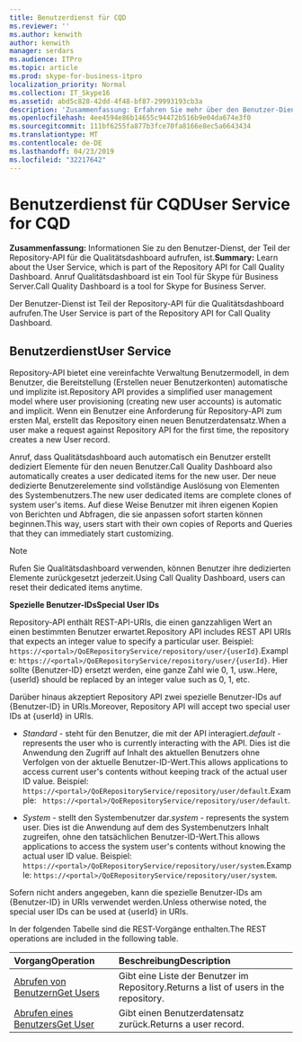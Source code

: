 ```yaml
---
title: Benutzerdienst für CQD
ms.reviewer: ''
ms.author: kenwith
author: kenwith
manager: serdars
ms.audience: ITPro
ms.topic: article
ms.prod: skype-for-business-itpro
localization_priority: Normal
ms.collection: IT_Skype16
ms.assetid: abd5c828-42dd-4f48-bf87-29993193cb3a
description: 'Zusammenfassung: Erfahren Sie mehr über den Benutzer-Dienst, der Teil der Repository-API für die Qualitätsdashboard aufrufen, ist. Anruf Qualitätsdashboard ist ein Tool für Skype für Business Server.'
ms.openlocfilehash: 4ee4594e86b14655c94472b516b9e04da674e3f0
ms.sourcegitcommit: 111bf6255fa877b3fce70fa8166e8ec5a6643434
ms.translationtype: MT
ms.contentlocale: de-DE
ms.lasthandoff: 04/23/2019
ms.locfileid: "32217642"
---
```

# <a name="user-service-for-cqd"></a><span data-ttu-id="16a51-104">Benutzerdienst für CQD</span><span class="sxs-lookup"><span data-stu-id="16a51-104">User Service for CQD</span></span>
 
<span data-ttu-id="16a51-105">**Zusammenfassung:** Informationen Sie zu den Benutzer-Dienst, der Teil der Repository-API für die Qualitätsdashboard aufrufen, ist.</span><span class="sxs-lookup"><span data-stu-id="16a51-105">**Summary:** Learn about the User Service, which is part of the Repository API for Call Quality Dashboard.</span></span> <span data-ttu-id="16a51-106">Anruf Qualitätsdashboard ist ein Tool für Skype für Business Server.</span><span class="sxs-lookup"><span data-stu-id="16a51-106">Call Quality Dashboard is a tool for Skype for Business Server.</span></span>
  
<span data-ttu-id="16a51-107">Der Benutzer-Dienst ist Teil der Repository-API für die Qualitätsdashboard aufrufen.</span><span class="sxs-lookup"><span data-stu-id="16a51-107">The User Service is part of the Repository API for Call Quality Dashboard.</span></span>
  
## <a name="user-service"></a><span data-ttu-id="16a51-108">Benutzerdienst</span><span class="sxs-lookup"><span data-stu-id="16a51-108">User Service</span></span>

<span data-ttu-id="16a51-109">Repository-API bietet eine vereinfachte Verwaltung Benutzermodell, in dem Benutzer, die Bereitstellung (Erstellen neuer Benutzerkonten) automatische und implizite ist.</span><span class="sxs-lookup"><span data-stu-id="16a51-109">Repository API provides a simplified user management model where user provisioning (creating new user accounts) is automatic and implicit.</span></span> <span data-ttu-id="16a51-110">Wenn ein Benutzer eine Anforderung für Repository-API zum ersten Mal, erstellt das Repository einen neuen Benutzerdatensatz.</span><span class="sxs-lookup"><span data-stu-id="16a51-110">When a user make a request against Repository API for the first time, the repository creates a new User record.</span></span> 
  
<span data-ttu-id="16a51-111">Anruf, dass Qualitätsdashboard auch automatisch ein Benutzer erstellt dediziert Elemente für den neuen Benutzer.</span><span class="sxs-lookup"><span data-stu-id="16a51-111">Call Quality Dashboard also automatically creates a user dedicated items for the new user.</span></span> <span data-ttu-id="16a51-112">Der neue dedizierte Benutzerelemente sind vollständige Auslösung von Elementen des Systembenutzers.</span><span class="sxs-lookup"><span data-stu-id="16a51-112">The new user dedicated items are complete clones of system user's items.</span></span> <span data-ttu-id="16a51-113">Auf diese Weise Benutzer mit ihren eigenen Kopien von Berichten und Abfragen, die sie anpassen sofort starten können beginnen.</span><span class="sxs-lookup"><span data-stu-id="16a51-113">This way, users start with their own copies of Reports and Queries that they can immediately start customizing.</span></span> 
  
> [!NOTE]
> <span data-ttu-id="16a51-114">Rufen Sie Qualitätsdashboard verwenden, können Benutzer ihre dedizierten Elemente zurückgesetzt jederzeit.</span><span class="sxs-lookup"><span data-stu-id="16a51-114">Using Call Quality Dashboard, users can reset their dedicated items anytime.</span></span> 
  
 <span data-ttu-id="16a51-115">**Spezielle Benutzer-IDs**</span><span class="sxs-lookup"><span data-stu-id="16a51-115">**Special User IDs**</span></span>
  
<span data-ttu-id="16a51-116">Repository-API enthält REST-API-URIs, die einen ganzzahligen Wert an einen bestimmten Benutzer erwartet.</span><span class="sxs-lookup"><span data-stu-id="16a51-116">Repository API includes REST API URIs that expects an integer value to specify a particular user.</span></span> <span data-ttu-id="16a51-117">Beispiel: `https://<portal>/QoERepositoryService/repository/user/{userId}`.</span><span class="sxs-lookup"><span data-stu-id="16a51-117">Example:  `https://<portal>/QoERepositoryService/repository/user/{userId}`.</span></span> <span data-ttu-id="16a51-118">Hier sollte {Benutzer-ID} ersetzt werden, eine ganze Zahl wie 0, 1, usw..</span><span class="sxs-lookup"><span data-stu-id="16a51-118">Here, {userId} should be replaced by an integer value such as 0, 1, etc.</span></span>
  
<span data-ttu-id="16a51-119">Darüber hinaus akzeptiert Repository API zwei spezielle Benutzer-IDs auf {Benutzer-ID} in URIs.</span><span class="sxs-lookup"><span data-stu-id="16a51-119">Moreover, Repository API will accept two special user IDs at {userId} in URIs.</span></span>
  
-  <span data-ttu-id="16a51-120">*Standard* - steht für den Benutzer, die mit der API interagiert.</span><span class="sxs-lookup"><span data-stu-id="16a51-120">*default*  - represents the user who is currently interacting with the API.</span></span> <span data-ttu-id="16a51-121">Dies ist die Anwendung den Zugriff auf Inhalt des aktuellen Benutzers ohne Verfolgen von der aktuelle Benutzer-ID-Wert.</span><span class="sxs-lookup"><span data-stu-id="16a51-121">This allows applications to access current user's contents without keeping track of the actual user ID value.</span></span> <span data-ttu-id="16a51-122">Beispiel: ` https://<portal>/QoERepositoryService/repository/user/default`.</span><span class="sxs-lookup"><span data-stu-id="16a51-122">Example: ` https://<portal>/QoERepositoryService/repository/user/default`.</span></span>
    
-  <span data-ttu-id="16a51-123">*System* - stellt den Systembenutzer dar.</span><span class="sxs-lookup"><span data-stu-id="16a51-123">*system*  - represents the system user.</span></span> <span data-ttu-id="16a51-124">Dies ist die Anwendung auf dem des Systembenutzers Inhalt zugreifen, ohne den tatsächlichen Benutzer-ID-Wert.</span><span class="sxs-lookup"><span data-stu-id="16a51-124">This allows applications to access the system user's contents without knowing the actual user ID value.</span></span> <span data-ttu-id="16a51-125">Beispiel: `https://<portal>/QoERepositoryService/repository/user/system`.</span><span class="sxs-lookup"><span data-stu-id="16a51-125">Example: `https://<portal>/QoERepositoryService/repository/user/system`.</span></span>
    
<span data-ttu-id="16a51-126">Sofern nicht anders angegeben, kann die spezielle Benutzer-IDs am {Benutzer-ID} in URIs verwendet werden.</span><span class="sxs-lookup"><span data-stu-id="16a51-126">Unless otherwise noted, the special user IDs can be used at {userId} in URIs.</span></span> 
  
<span data-ttu-id="16a51-127">In der folgenden Tabelle sind die REST-Vorgänge enthalten.</span><span class="sxs-lookup"><span data-stu-id="16a51-127">The REST operations are included in the following table.</span></span>
  
|<span data-ttu-id="16a51-128">**Vorgang**</span><span class="sxs-lookup"><span data-stu-id="16a51-128">**Operation**</span></span>|<span data-ttu-id="16a51-129">**Beschreibung**</span><span class="sxs-lookup"><span data-stu-id="16a51-129">**Description**</span></span>|
|:-----|:-----|
|[<span data-ttu-id="16a51-130">Abrufen von Benutzern</span><span class="sxs-lookup"><span data-stu-id="16a51-130">Get Users</span></span>](get-users.md) <br/> |<span data-ttu-id="16a51-131">Gibt eine Liste der Benutzer im Repository.</span><span class="sxs-lookup"><span data-stu-id="16a51-131">Returns a list of users in the repository.</span></span>  <br/> |
|[<span data-ttu-id="16a51-132">Abrufen eines Benutzers</span><span class="sxs-lookup"><span data-stu-id="16a51-132">Get User</span></span>](get-user.md) <br/> |<span data-ttu-id="16a51-133">Gibt einen Benutzerdatensatz zurück.</span><span class="sxs-lookup"><span data-stu-id="16a51-133">Returns a user record.</span></span>  <br/> |
   

